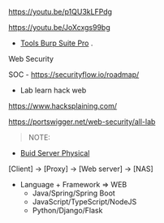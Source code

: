 
https://youtu.be/p1QU3kLFPdg

https://youtu.be/JoXcxgs99bg


- [Tools Burp Suite Pro](https://gitlab.com/hypnguyen1209/burp-pro?fbclid=IwAR29_fPDBXSdrYMbjx_ADP8ulzBxQZh1rEAJh0Jo3985VGOuuQOo4hVQUL4) .

Web Security 

SOC - https://securityflow.io/roadmap/

- Lab learn hack web

https://www.hacksplaining.com/

https://portswigger.net/web-security/all-lab

> NOTE: 
- [Buid Server Physical](https://www.youtube.com/watch?v=apC1bOLbzbY)

[Client] -> [Proxy] -> [Web server] -> [NAS] 

- Language + Framework => WEB
  * Java/Spring/Spring Boot
  * JavaScript/TypeScript/NodeJS
  * Python/Django/Flask

